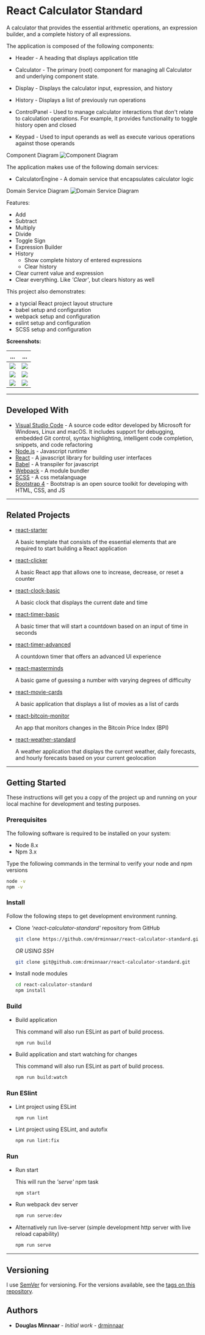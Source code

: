 # React Calculator Standard

A calculator that provides the essential arithmetic operations, an expression builder, and a complete history of all expressions.

The application is composed of the following components:

* Header - A heading that displays application title

* Calculator - The primary (root) component for managing all Calculator and underlying component state.

* Display - Displays the calculator input, expression, and history

* History - Displays a list of previously run operations

* ControlPanel - Used to manage calculator interactions that don't relate to calculation operations. For example, it provides functionality to toggle history open and closed

* Keypad - Used to input operands as well as execute various operations against those operands

Component Diagram
![Component Diagram](https://user-images.githubusercontent.com/33935506/34460958-8130a58c-ee26-11e7-8e93-fac23dc17d7f.png)

The application makes use of the following domain services:

* CalculatorEngine - A domain service that encapsulates calculator logic

Domain Service Diagram
![Domain Service Diagram](https://user-images.githubusercontent.com/33935506/34460977-173787e4-ee27-11e7-8655-0223a92a315d.png)

Features:

* Add
* Subtract
* Multiply
* Divide
* Toggle Sign
* Expression Builder
* History
  * Show complete history of entered expressions
  * Clear history
* Clear current value and expression
* Clear everything. Like _'Clear'_, but clears history as well

This project also demonstrates:

* a typcial React project layout structure
* babel setup and configuration
* webpack setup and configuration
* eslint setup and configuration
* SCSS setup and configuration

**Screenshots:**

... | ...
--- | ---
![](https://user-images.githubusercontent.com/33935506/34107653-c659c4de-e405-11e7-9da2-5b39a1a0068e.PNG) | ![](https://user-images.githubusercontent.com/33935506/34107654-c6880be6-e405-11e7-95fa-6794261125a9.PNG)
![](https://user-images.githubusercontent.com/33935506/34107655-c6b5b384-e405-11e7-819d-55000ea41dc4.PNG) | ![](https://user-images.githubusercontent.com/33935506/34107656-c6e3abae-e405-11e7-9045-b0b251260e23.PNG)
![](https://user-images.githubusercontent.com/33935506/34107657-c7182d2a-e405-11e7-829f-99b7eda5d7af.PNG) | ![](https://user-images.githubusercontent.com/33935506/34107658-c7ad3ec4-e405-11e7-8526-0920d54b80d8.PNG)

---

## Developed With

* [Visual Studio Code](https://code.visualstudio.com/) - A source code editor developed by Microsoft for Windows, Linux and macOS. It includes support for debugging, embedded Git control, syntax highlighting, intelligent code completion, snippets, and code refactoring
* [Node.js](https://nodejs.org/en/) - Javascript runtime
* [React](https://reactjs.org/) - A javascript library for building user interfaces
* [Babel](https://babeljs.io/) - A transpiler for javascript
* [Webpack](https://webpack.js.org/) - A module bundler
* [SCSS](http://sass-lang.com/) - A css metalanguage
* [Bootstrap 4](https://getbootstrap.com/) - Bootstrap is an open source toolkit for developing with HTML, CSS, and JS

---

## Related Projects

* [react-starter]

  A basic template that consists of the essential elements that are required to start building a React application

* [react-clicker]

  A basic React app that allows one to increase, decrease, or reset a counter

* [react-clock-basic]

  A basic clock that displays the current date and time

* [react-timer-basic]

  A basic timer that will start a countdown based on an input of time in seconds

* [react-timer-advanced]

   A countdown timer that offers an advanced UI experience

* [react-masterminds]

  A basic game of guessing a number with varying degrees of difficulty

* [react-movie-cards]

  A basic application that displays a list of movies as a list of cards

* [react-bitcoin-monitor]

  An app that monitors changes in the Bitcoin Price Index (BPI)

* [react-weather-standard]

  A weather application that displays the current weather, daily forecasts, and hourly forecasts based on your current geolocation

---

## Getting Started

These instructions will get you a copy of the project up and running on your local machine for development and testing purposes.

### Prerequisites

The following software is required to be installed on your system:

* Node 8.x
* Npm 3.x

Type the following commands in the terminal to verify your node and npm versions

```bash
node -v
npm -v
```

### Install

Follow the following steps to get development environment running.

* Clone _'react-calculator-standard'_ repository from GitHub

  ```bash
  git clone https://github.com/drminnaar/react-calculator-standard.git
  ```

   _OR USING SSH_

  ```bash
  git clone git@github.com:drminnaar/react-calculator-standard.git
  ```

* Install node modules

   ```bash
   cd react-calculator-standard
   npm install
   ```

### Build

* Build application

  This command will also run ESLint as part of build process.

  ```bash
  npm run build
  ```

* Build application and start watching for changes

  This command will also run ESLint as part of build process.

  ```bash
  npm run build:watch
  ```

### Run ESlint

* Lint project using ESLint

  ```bash
  npm run lint
  ```

* Lint project using ESLint, and autofix

  ```bash
  npm run lint:fix
  ```

### Run

* Run start

  This will run the _'serve'_ npm task

  ```bash
  npm start
  ```

* Run webpack dev server

  ```bash
  npm run serve:dev
  ```

* Alternatively run live-server (simple development http server with live reload capability)

  ```bash
  npm run serve
  ```

---

## Versioning

I use [SemVer](http://semver.org/) for versioning. For the versions available, see the [tags on this repository](https://github.com/drminnaar/react-calculator-standard/tags).

## Authors

* **Douglas Minnaar** - *Initial work* - [drminnaar](https://github.com/drminnaar)

[react-starter]: https://github.com/drminnaar/react-starter
[react-clicker]: https://github.com/drminnaar/react-clicker
[react-clock-basic]: https://github.com/drminnaar/react-clock-basic
[react-timer-basic]: https://github.com/drminnaar/react-timer-basic
[react-timer-advanced]: https://github.com/drminnaar/react-timer-advanced
[react-masterminds]: https://github.com/drminnaar/react-masterminds
[react-movie-cards]: https://github.com/drminnaar/react-movie-cards
[react-calculator-standard]: https://github.com/drminnaar/react-calculator-standard
[react-bitcoin-monitor]: https://github.com/drminnaar/react-bitcoin-monitor
[react-weather-standard]: https://github.com/drminnaar/react-weather-standard